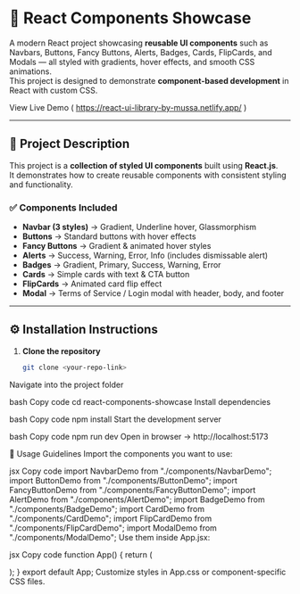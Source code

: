 # 🌟 React Components Showcase

A modern React project showcasing **reusable UI components** such as Navbars, Buttons, Fancy Buttons, Alerts, Badges, Cards, FlipCards, and Modals — all styled with gradients, hover effects, and smooth CSS animations.  
This project is designed to demonstrate **component-based development** in React with custom CSS.

View Live Demo (  https://react-ui-library-by-mussa.netlify.app/ )

---

## 📖 Project Description
This project is a **collection of styled UI components** built using **React.js**.  
It demonstrates how to create reusable components with consistent styling and functionality.  

### ✅ Components Included
- **Navbar (3 styles)** → Gradient, Underline hover, Glassmorphism  
- **Buttons** → Standard buttons with hover effects  
- **Fancy Buttons** → Gradient & animated hover styles  
- **Alerts** → Success, Warning, Error, Info (includes dismissable alert)  
- **Badges** → Gradient, Primary, Success, Warning, Error  
- **Cards** → Simple cards with text & CTA button  
- **FlipCards** → Animated card flip effect  
- **Modal** → Terms of Service / Login modal with header, body, and footer  

---

## ⚙ Installation Instructions

1. **Clone the repository**
   ```bash
   git clone <your-repo-link>
Navigate into the project folder

bash
Copy code
cd react-components-showcase
Install dependencies

bash
Copy code
npm install
Start the development server

bash
Copy code
npm run dev
Open in browser → http://localhost:5173

🚀 Usage Guidelines
Import the components you want to use:

jsx
Copy code
import NavbarDemo from "./components/NavbarDemo";
import ButtonDemo from "./components/ButtonDemo";
import FancyButtonDemo from "./components/FancyButtonDemo";
import AlertDemo from "./components/AlertDemo";
import BadgeDemo from "./components/BadgeDemo";
import CardDemo from "./components/CardDemo";
import FlipCardDemo from "./components/FlipCardDemo";
import ModalDemo from "./components/ModalDemo";
Use them inside App.jsx:

jsx
Copy code
function App() {
  return (
    <div>
      <NavbarDemo />
      <ButtonDemo />
      <FancyButtonDemo />
      <AlertDemo />
      <BadgeDemo />
      <CardDemo />
      <FlipCardDemo />
      <ModalDemo />
    </div>
  );
}
export default App;
Customize styles in App.css or component-specific CSS files.
